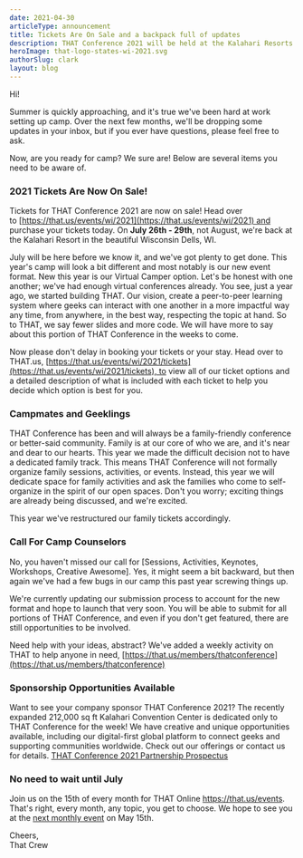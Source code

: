 ```yaml
---
date: 2021-04-30
articleType: announcement
title: Tickets Are On Sale and a backpack full of updates
description: THAT Conference 2021 will be held at the Kalahari Resorts in Wisconsin Dells from July 26th through July 29th. Tickets are on sale now.
heroImage: that-logo-states-wi-2021.svg
authorSlug: clark
layout: blog
---
```


Hi!

Summer is quickly approaching, and it's true we've been hard at work setting up camp. Over the next few months, we'll be dropping some updates in your inbox, but if you ever have questions, please feel free to ask.

Now, are you ready for camp? We sure are! Below are several items you need to be aware of.

### 2021 Tickets Are Now On Sale!

Tickets for THAT Conference 2021 are now on sale! Head over to [https://that.us/events/wi/2021](https://that.us/events/wi/2021) and purchase your tickets today. On **July 26th - 29th**, not August, we're back at the Kalahari Resort in the beautiful Wisconsin Dells, WI.

July will be here before we know it, and we've got plenty to get done. This year's camp will look a bit different and most notably is our new event format. New this year is our Virtual Camper option. Let's be honest with one another; we've had enough virtual conferences already. You see, just a year ago, we started building THAT. Our vision, create a peer-to-peer learning system where geeks can interact with one another in a more impactful way any time, from anywhere, in the best way, respecting the topic at hand. So to THAT, we say fewer slides and more code. We will have more to say about this portion of THAT Conference in the weeks to come.

Now please don't delay in booking your tickets or your stay. Head over to THAT.us, [https://that.us/events/wi/2021/tickets](https://that.us/events/wi/2021/tickets), to view all of our ticket options and a detailed description of what is included with each ticket to help you decide which option is best for you.

### Campmates and Geeklings

THAT Conference has been and will always be a family-friendly conference or better-said community. Family is at our core of who we are, and it's near and dear to our hearts. This year we made the difficult decision not to have a dedicated family track. This means THAT Conference will not formally organize family sessions, activities, or events. Instead, this year we will dedicate space for family activities and ask the families who come to self-organize in the spirit of our open spaces. Don't you worry; exciting things are already being discussed, and we're excited.

This year we've restructured our family tickets accordingly.

### Call For Camp Counselors

No, you haven't missed our call for [Sessions, Activities, Keynotes, Workshops, Creative Awesome]. Yes, it might seem a bit backward, but then again we've had a few bugs in our camp this past year screwing things up.

We're currently updating our submission process to account for the new format and hope to launch that very soon. You will be able to submit for all portions of THAT Conference, and even if you don't get featured, there are still opportunities to be involved.

Need help with your ideas, abstract? We've added a weekly activity on THAT to help anyone in need, [https://that.us/members/thatconference](https://that.us/members/thatconference)

### Sponsorship Opportunities Available

Want to see your company sponsor THAT Conference 2021? The recently expanded 212,000 sq ft Kalahari Convention Center is dedicated only to THAT Conference for the week! We have creative and unique opportunities available, including our digital-first global platform to connect geeks and supporting communities worldwide. Check out our offerings or contact us for details. [THAT Conference 2021 Partnership Prospectus](https://www.thatconference.com/wi/2021/become-a-partner#more-info)

### No need to wait until July

Join us on the 15th of every month for THAT Online https://that.us/events. That's right, every month, any topic, you get to choose. We hope to see you at the [next monthly event](https://that.us/events/thatus/2021-5) on May 15th.

Cheers,  
That Crew
